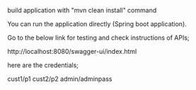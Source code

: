 build application with "mvn clean install" command

You can run the application directly (Spring boot application).

Go to the below link for testing and check instructions of APIs;

http://localhost:8080/swagger-ui/index.html

here are the credentials;

cust1/p1
cust2/p2
admin/adminpass


